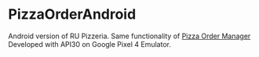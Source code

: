 # PizzaOrderAndroid
Android version of RU Pizzeria. Same functionality of [Pizza Order Manager](https://github.com/ez4bk/PizzaOrderManager)\
Developed with API30 on Google Pixel 4 Emulator.
